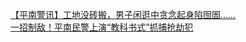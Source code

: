   
[【平南警讯】工地没砖搬，男子闲逛中贪念起身陷囹圄……](http://www.dianyue.me/archives/356/9at2qilq97mmz7i4/)  
[一招制敌！平南民警上演“教科书式”抓捕抢劫犯](http://www.dianyue.me/archives/425/3qfdpffewk8oobxz/)